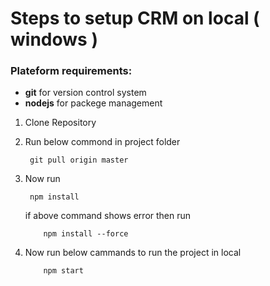 # Steps to setup CRM on local ( windows )

### Plateform requirements:

- **git** for version control system
- **nodejs** for packege management


1. Clone Repository

2. Run below commond in project folder

    ```
     git pull origin master
    ```

3. Now run

    ```
     npm install
    ```

    if above command shows error then run

    ``` 
        npm install --force
    ```

4. Now run below cammands to run the project in local

    ```
        npm start
    ```

